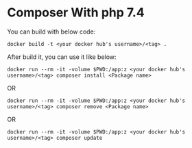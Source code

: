 # Composer With php 7.4

You can build with below code:

    docker build -t <your docker hub's username>/<tag> .

After build it, you can use it like below:

    docker run --rm -it -volume $PWD:/app:z <your docker hub's username>/<tag> composer install <Package name>

OR

    docker run --rm -it -volume $PWD:/app:z <your docker hub's username>/<tag> composer remove <Package name>
OR

    docker run --rm -it -volume $PWD:/app:z <your docker hub's username>/<tag> composer update